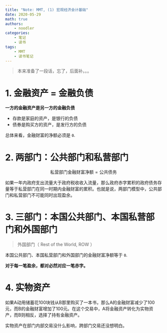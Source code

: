 ```yaml
---
title: "Note: MMT, (1) 宏观经济会计基础"
date: 2020-05-29
math: true
authors:
    - noodler
categories:
    - 笔记
    - 读书
tags:
    - MMT
    - 读书笔记
---
```


> 本来准备了一段话，忘了，后面补。。。

# 1. 金融资产 = 金融负债

**一方的金融资产是另一方的金融负债**

- 存款是家庭的资产，是银行的负债
- 债券是购买方的资产，是发行方的负债

总体来看，金融财富的净额必须是 `0`.


# 2. 两部门：公共部门和私营部门

$$\text{私营部门金融财富净额} = \text{公共债务}$$

如果一年内政府支出流量大于政府税收收入流量，那么政府赤字累积的政府债务存量等于私营部门在同一时期内金融财富的累积。也就是说，两部门模型中，公共部门和私营部门不可能同时出现盈余。


# 3. 三部门：本国公共部门、本国私营部门和外国部门

> 外国部门（ Rest of the World, ROW ）

本国公共部门、本国私营部门和外国部门的金融财富净额等于 `0`.

**对于每一笔盈余，都对必然对应一笔赤字。**


# 4. 实物资产

如果A动用储蓄花100块钱从B那里购买了一本书，那么A的金融财富减少了100元，而B的金融财富增加了100元。在这个交易中，A将金融资产转化为实物资产，而B则相反，选择了持有金融资产。

实物资产在部门内部交易没什么影响，跨部门交易还没想明白。